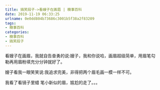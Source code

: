 ```yaml
---
title: 搞笑段子->看嫂子在画眉 | 糗事百科
date: 2019-11-19 06:33:25
urlname: 0e0dd804b73686c3001b5f38a2f83209
tags: 
- 糗事百科
categories:
- 糗事百科
- 搞笑段子
---
```

看嫂子在画眉，我就自告奋勇的说:嫂子，我和你说哈，画眉超级简单，用眉笔勾勒再用眉粉填充分分钟就好了。

嫂子看我一眼笑笑说:我追求完美，非得把两个眉毛画一模一样不可。

我看了看镜子里蜡 笔小新似的眉，尴尬的走了。。。


